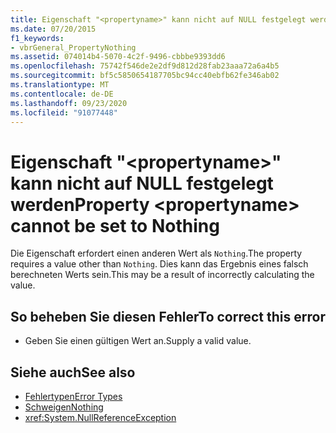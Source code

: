 ```yaml
---
title: Eigenschaft "<propertyname>" kann nicht auf NULL festgelegt werden
ms.date: 07/20/2015
f1_keywords:
- vbrGeneral_PropertyNothing
ms.assetid: 074014b4-5070-4c2f-9496-cbbbe9393dd6
ms.openlocfilehash: 75742f546de2e2df9d812d28fab23aaa72a6a4b5
ms.sourcegitcommit: bf5c5850654187705bc94cc40ebfb62fe346ab02
ms.translationtype: MT
ms.contentlocale: de-DE
ms.lasthandoff: 09/23/2020
ms.locfileid: "91077448"
---
```

# <a name="property-propertyname-cannot-be-set-to-nothing"></a><span data-ttu-id="ca669-102">Eigenschaft "\<propertyname>" kann nicht auf NULL festgelegt werden</span><span class="sxs-lookup"><span data-stu-id="ca669-102">Property \<propertyname> cannot be set to Nothing</span></span>

<span data-ttu-id="ca669-103">Die Eigenschaft erfordert einen anderen Wert als `Nothing`.</span><span class="sxs-lookup"><span data-stu-id="ca669-103">The property requires a value other than `Nothing`.</span></span> <span data-ttu-id="ca669-104">Dies kann das Ergebnis eines falsch berechneten Werts sein.</span><span class="sxs-lookup"><span data-stu-id="ca669-104">This may be a result of incorrectly calculating the value.</span></span>  
  
## <a name="to-correct-this-error"></a><span data-ttu-id="ca669-105">So beheben Sie diesen Fehler</span><span class="sxs-lookup"><span data-stu-id="ca669-105">To correct this error</span></span>  
  
- <span data-ttu-id="ca669-106">Geben Sie einen gültigen Wert an.</span><span class="sxs-lookup"><span data-stu-id="ca669-106">Supply a valid value.</span></span>  
  
## <a name="see-also"></a><span data-ttu-id="ca669-107">Siehe auch</span><span class="sxs-lookup"><span data-stu-id="ca669-107">See also</span></span>

- [<span data-ttu-id="ca669-108">Fehlertypen</span><span class="sxs-lookup"><span data-stu-id="ca669-108">Error Types</span></span>](../programming-guide/language-features/error-types.md)
- [<span data-ttu-id="ca669-109">Schweigen</span><span class="sxs-lookup"><span data-stu-id="ca669-109">Nothing</span></span>](../language-reference/nothing.md)
- <xref:System.NullReferenceException>
